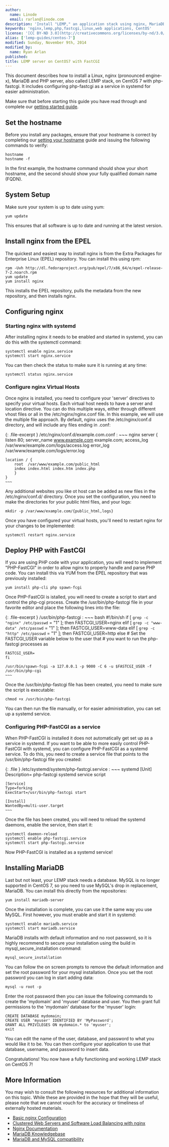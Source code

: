 ```yaml
---
author:
  name: Linode
  email: rarlan@linode.com
description: 'Install "LEMP," an application stack using nginx, MariaDB, and PHP with fastcgi for CentOS 7'
keywords: 'nginx,lemp,php,fastcgi,linux,web applications, CentOS'
license: '[CC BY-ND 3.0](http://creativecommons.org/licenses/by-nd/3.0/us/)'
alias: ['lemp-guides/centos-7']
modified: Sunday, November 9th, 2014
modified_by:
  name: Ryan Arlan
published: 
title: LEMP server on CentOS7 with FastCGI
---
```


This document describes how to install a Linux, nginx (pronounced engine-x), MariaDB and PHP server, also called LEMP stack, on CentOS 7 with php-fastcgi. It includes configuring php-fastcgi as a service in systemd for easier administration. 

Make sure that before starting this guide you have read through and complete our [getting started guide](/docs/getting-started/).

Set the hostname
----------------

Before you install any packages, ensure that your hostname is correct by completing our [setting your hostname](/docs/getting-started#sph_setting-the-hostname) guide and issuing the following commands to verify:

	hostname
	hostname -f
  
In the first example, the hostname command should show your short hostname, and the second should show your fully qualified domain name (FQDN).

System Setup
------------

Make sure your system is up to date using yum:

	yum update
  
This ensures that all software is up to date and running at the latest version.

Install nginx from the EPEL
---------------------------

The quickest and easiest way to install nginx is from the Extra Packages for Enterprise Linux (EPEL) repository.  You can install this using rpm:

	rpm -Uvh http://dl.fedoraproject.org/pub/epel/7/x86_64/e/epel-release-7-2.noarch.rpm
	yum update
	yum install nginx
  
This installs the EPEL repository, pulls the metadata from the new repository, and then installs nginx.

Configuring nginx
------------------


### Starting nginx with systemd

After installing nginx it needs to be enabled and started in systemd, you can do this with the systemctl command:

	systemctl enable nginx.service
	systemctl start nginx.service
  
You can then check the status to make sure it is running at any time:

	systemctl status nginx.service
  
### Configure nginx Virtual Hosts

Once nginx is installed, you need to configure your 'server' directives to specify your virtual hosts.  Each virtual host needs to have a server and location directive.  You can do this multiple ways, either through different vhost files or all in the /etc/nginx/nginx.conf file.  In this example, we will use the multiple file approach.  By default, nginx uses the /etc/nginx/conf.d directory, and will include any files ending in .conf:

{: .file-excerpt }
/etc/nginx/conf.d/example.com.conf
:	~~~ nginx
	server {
	listen  80;
	server_name www.example.com example.com;
	access_log /var/www/example.com/logs/access.log
	error_log /var/www/example.com/logs/error.log
    
	location / {
    	root  /var/www/example.com/public_html
    	index index.html index.htm index.php
		}
	}
	~~~
  
Any additional websites you like ot host can be added as new files in the /etc/nginx/conf.d/ directory.  Once you set the configuration, you need to make the directories for your public html files, and your logs:

	mkdir -p /var/www/example.com/{public_html,logs}
  
Once you have configured your virtual hosts, you'll need to restart nginx for your changes to be implemented:

	systemctl restart nginx.service
  
Deploy PHP with FastCGI
-----------------------

If you are using PHP code with your application, you will need to implement "PHP-FastCGI" in order to allow nginx to properly handle and parse PHP code.  You can install this via YUM from the EPEL repository that was previously installed:

	yum install php-cli php spawn-fcgi
  
Once PHP-FastCGI is istalled, you will need to create a script to start and control the php-cgi process.  Create the /usr/bin/php-fastcgi file in your favorite editor and place the following lines into the file:

{: .file-excerpt }
/usr/bin/php-fastcgi
:	~~~ bash
	#!/bin/sh
    if [ `grep -c "nginx" /etc/passwd` = "1" ]; then 
     	FASTCGI_USER=nginx
	elif [ `grep -c "www-data" /etc/passwd` = "1" ]; then 
		FASTCGI_USER=www-data
	elif [ `grep -c "http" /etc/passwd` = "1" ]; then 
		FASTCGI_USER=http
	else 
	# Set the FASTCGI_USER variable below to the user that 
	# you want to run the php-fastcgi processes as

	FASTCGI_USER=
	fi

	/usr/bin/spawn-fcgi -a 127.0.0.1 -p 9000 -C 6 -u $FASTCGI_USER -f /usr/bin/php-cgi
	~~~

Once the /usr/bin/php-fastcgi file has been created, you  need to make sure the script is executable:

	chmod +x /usr/bin/php-fastcgi
  
You can then run the file manually, or for easier administration, you can set up a systemd service.

### Configuring PHP-FastCGI as a service

When PHP-FastCGI is installed it does not automatically get set up as a service in systemd.  If you want to be able to more easily control PHP-FastCGI with systemd, you can configure PHP-FastCGI as a systemd service.  To do this, you need to create a service file that points to the /usr/bin/php-fastcgi file you created:

{: .file }
/etc/systemd/system/php-fastcgi.service
:	~~~ systemd
	[Unit]
	Description= php-fastcgi systemd service script

	[Service]
	Type=forking
	ExecStart=/usr/bin/php-fastcgi start

	[Install]
	WantedBy=multi-user.target
	~~~
  
Once the file has been created, you will need to reload the systemd daemons, enable the service, then start it:

	systemctl daemon-reload
	systemctl enable php-fastcgi.service
	systemctl start php-fastcgi.service
  
Now PHP-FastCGI is installed as a systemd service!

Installing MariaDB
------------------

Last but not least, your LEMP stack needs a database.  MySQL is no longer supported in CentOS 7, so you need to use MySQL's drop in replacement, MariaDB.  You can install this directly from the repositories:

	yum install mariadb-server
  
Once the installation is complete, you can use it the same way you use MySQL. First however, you must enable and start it in systemd:

	systemctl enable mariadb.service
	systemctl start mariadb.service

MariaDB installs with default information and no root password, so it is highly recommend to secure your installation using the build in mysql_secure_installation command:

	mysql_secure_installation

You can follow the on screen prompts to remove the default information and set the root password for your mysql installation.  Once you set the root password you can log in start adding data:

	mysql -u root -p

Enter the root password then you can issue the following commands to create the 'mydomain' and 'myuser' database and user.  You then grant full permissions to the 'mydomain' database for the 'myuser' login:

	CREATE DATABASE mydomain;
	CREATE USER 'myuser' IDENTIFIED BY 'MyPassword';
	GRANT ALL PRIVILEGES ON mydomain.* to 'myuser';
	exit
  
You can edit the name of the user, database, and password to what you would like it to be.  You can then configure your application to use that database, username, and password to insert data.

Congratulations!  You now have a fully functioning and working LEMP stack on CentOS 7!

More Information
----------------

You may wish to consult the following resources for additional information on this topic.  While these are provided in the hope that they will be useful, please note that we cannot vouch for the accuracy or timeliness of externally hosted materials.

- [Basic nginx Configuration](/docs/websites/nginx/basic-nginx-configuration/basic)
- [Clustered Web Servers and Software Load Balancing with nginx](/docs/websites/nginx/basic-nginx-configuration/front-end-proxy-and-software-load-balancing)
- [Nginx Documentation](http://nginx.org/en/docs/)
- [MariaDB Knowledgebase](https://mariadb.com/kb/en/)
- [MariaDB and MySQL compatibility](https://mariadb.com/kb/en/mariadb/mariadb-vs-mysql-compatibility/)
